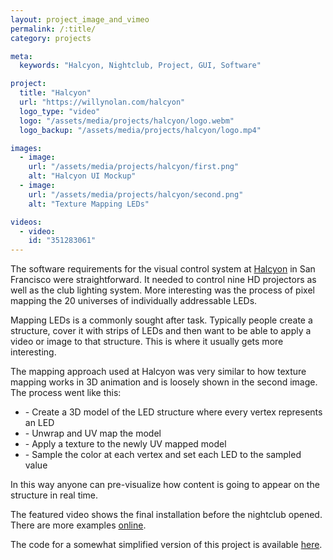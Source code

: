 ```yaml
---
layout: project_image_and_vimeo
permalink: /:title/
category: projects

meta:
  keywords: "Halcyon, Nightclub, Project, GUI, Software"

project:
  title: "Halcyon"
  url: "https://willynolan.com/halcyon"
  logo_type: "video"
  logo: "/assets/media/projects/halcyon/logo.webm"
  logo_backup: "/assets/media/projects/halcyon/logo.mp4"

images:
  - image:
    url: "/assets/media/projects/halcyon/first.png"
    alt: "Halcyon UI Mockup"
  - image:
    url: "/assets/media/projects/halcyon/second.png"
    alt: "Texture Mapping LEDs"

videos:
  - video:
    id: "351283061"
---
```

<p>
The software requirements for the visual control system at <a href="https://www.youtube.com/results?search_query=halcyon+sf">Halcyon</a> in San Francisco were straightforward. It needed to control 
nine HD projectors as well as the club lighting system. More interesting was the process of pixel mapping the 20 
universes of individually addressable LEDs.
</p>

<p>
Mapping LEDs is a commonly sought after task. Typically people create a structure, cover it with strips of LEDs and then 
want to be able to apply a video or image to that structure. This is where it usually gets more interesting.
</p>

<p>
The mapping approach used at Halcyon was very similar to how texture mapping works in 3D animation and is loosely 
shown in the second image. The process went like this:
</p>

<ul>
  <li>- Create a 3D model of the LED structure where every vertex represents an LED</li>
  <li>- Unwrap and UV map the model</li>
  <li>- Apply a texture to the newly UV mapped model</li>
  <li>- Sample the color at each vertex and set each LED to the sampled value</li>
</ul>

<p>
In this way anyone can pre-visualize how content is going to appear on the structure in real time.
</p>

<p>
The featured video shows the final installation before the nightclub opened. There are more examples
<a href="https://www.youtube.com/results?search_query=halcyon+sf">online</a>.
</p>

<p>
The code for a somewhat simplified version of this project is available
<a href="https://github.com/computersarecool/halcyon">here</a>.
</p>